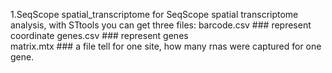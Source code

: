 1.SeqScope spatial_transcriptome
for SeqScope spatial transcriptome analysis, with STtools you can get three files:
barcode.csv  ### represent coordinate
genes.csv   ### represent genes    
matrix.mtx  ### a file tell for one site, how many rnas were captured for one gene.

